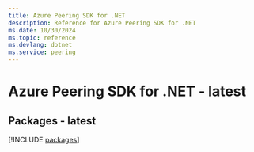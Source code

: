 ```yaml
---
title: Azure Peering SDK for .NET
description: Reference for Azure Peering SDK for .NET
ms.date: 10/30/2024
ms.topic: reference
ms.devlang: dotnet
ms.service: peering
---
```

# Azure Peering SDK for .NET - latest
## Packages - latest
[!INCLUDE [packages](peering-index.md)]